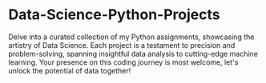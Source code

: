 # Data-Science-Python-Projects
Delve into a curated collection of my Python assignments, showcasing the artistry of Data Science. Each project is a testament to precision and problem-solving, spanning insightful data analysis to cutting-edge machine learning. Your presence on this coding journey is most welcome, let's unlock the potential of data together! 
